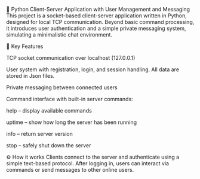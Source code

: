🔌 Python Client-Server Application with User Management and Messaging
This project is a socket-based client-server application written in Python, designed for local TCP communication. Beyond basic command processing, it introduces user authentication and a simple private messaging system, simulating a minimalistic chat environment.

🧠 Key Features

TCP socket communication over localhost (127.0.0.1)

User system with registration, login, and session handling. All data are stored in Json files.

Private messaging between connected users

Command interface with built-in server commands:

help – display available commands

uptime – show how long the server has been running

info – return server version

stop – safely shut down the server

⚙️ How it works
Clients connect to the server and authenticate using a simple text-based protocol. After logging in, users can interact via commands or send messages to other online users.